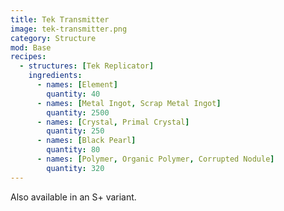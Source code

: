 ```yaml
---
title: Tek Transmitter
image: tek-transmitter.png
category: Structure
mod: Base
recipes: 
  - structures: [Tek Replicator]
    ingredients: 
      - names: [Element]
        quantity: 40
      - names: [Metal Ingot, Scrap Metal Ingot]
        quantity: 2500
      - names: [Crystal, Primal Crystal]
        quantity: 250      
      - names: [Black Pearl]
        quantity: 80    
      - names: [Polymer, Organic Polymer, Corrupted Nodule]
        quantity: 320        
---
```


Also available in an S+ variant.